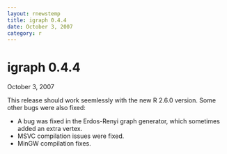```yaml
---
layout: rnewstemp
title: igraph 0.4.4
date: October 3, 2007
category: r
---
```


igraph 0.4.4
=========

October 3, 2007

This release should work seemlessly with the new R 2.6.0 version.
Some other bugs were also fixed:

- A bug was fixed in the Erdos-Renyi graph generator, which sometimes
  added an extra vertex.
- MSVC compilation issues were fixed.
- MinGW compilation fixes.
